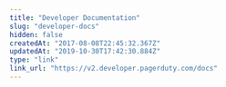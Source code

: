 ```yaml
---
title: "Developer Documentation"
slug: "developer-docs"
hidden: false
createdAt: "2017-08-08T22:45:32.367Z"
updatedAt: "2019-10-30T17:42:30.884Z"
type: "link"
link_url: "https://v2.developer.pagerduty.com/docs"
---
```


